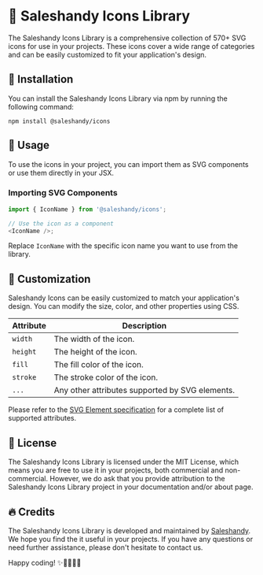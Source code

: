 # 🎉 Saleshandy Icons Library

The Saleshandy Icons Library is a comprehensive collection of 570+ SVG icons for use in your projects. These icons cover a wide range of categories and can be easily customized to fit your application's design.

## 🔧 Installation

You can install the Saleshandy Icons Library via npm by running the following command:

```
npm install @saleshandy/icons
```

## 🚀 Usage

To use the icons in your project, you can import them as SVG components or use them directly in your JSX.

### Importing SVG Components

```javascript
import { IconName } from '@saleshandy/icons';

// Use the icon as a component
<IconName />;
```

Replace `IconName` with the specific icon name you want to use from the library.

## 🎨 Customization

Saleshandy Icons can be easily customized to match your application's design. You can modify the size, color, and other properties using CSS.

| Attribute | Description                                     |
| --------- | ----------------------------------------------- |
| `width`   | The width of the icon.                          |
| `height`  | The height of the icon.                         |
| `fill`    | The fill color of the icon.                     |
| `stroke`  | The stroke color of the icon.                   |
| `...`     | Any other attributes supported by SVG elements. |

Please refer to the [SVG Element specification](https://developer.mozilla.org/en-US/docs/Web/SVG/Element) for a complete list of supported attributes.

## 📄 License

The Saleshandy Icons Library is licensed under the MIT License, which means you are free to use it in your projects, both commercial and non-commercial. However, we do ask that you provide attribution to the Saleshandy Icons Library project in your documentation and/or about page.

## 🔥 Credits

The Saleshandy Icons Library is developed and maintained by [Saleshandy](https://www.saleshandy.com/). We hope you find the it useful in your projects. If you have any questions or need further assistance, please don't hesitate to contact us.

Happy coding! ✨👩‍💻👨‍💻
